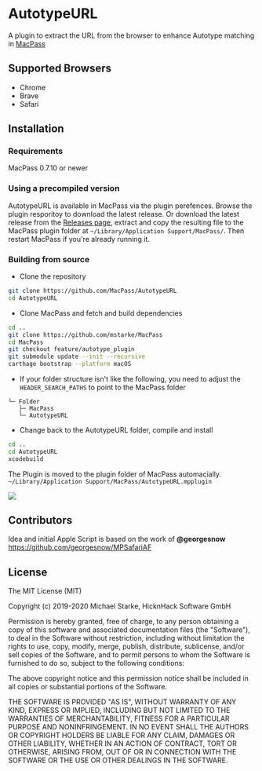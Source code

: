 # AutotypeURL

A plugin to extract the URL from the browser to enhance Autotype matching in [MacPass](https://github.com/mstarke/MacPass)

## Supported Browsers

* Chrome
* Brave
* Safari

## Installation

### Requirements

MacPass 0.7.10 or newer

### Using a precompiled version

AutotypeURL is available in MacPass via the plugin perefences. Browse the plugin resporitoy to download the latest release.
Or download the latest release from the [Releases page](https://github.com/MacPass/AutotypeURL/releases), extract and copy the resulting file to the MacPass plugin folder at `~/Library/Application Support/MacPass/`. Then restart MacPass if you're already running it.

### Building from source

* Clone the repository
```bash
git clone https://github.com/MacPass/AutotypeURL
cd AutotypeURL
```
* Clone MacPass and fetch and build dependencies
```bash
cd ..
git clone https://github.com/mstarke/MacPass
cd MacPass
git checkout feature/autotype_plugin
git submodule update --init --recursive
carthage bootstrap --platform macOS
```

* If your folder structure isn't like the following, you need to adjust the ````HEADER_SEARCH_PATHS```` to point to the MacPass folder
````
└─ Folder
   ├─ MacPass
   └─ AutotypeURL
````

* Change back to the AutotypeURL folder, compile and install
```bash
cd ..
cd AutotypeURL
xcodebuild
```

The Plugin is moved to the plugin folder of MacPass automacially.
````~/Library/Application Support/MacPass/AutotypeURL.mpplugin````

![](aturl-settings.png)

## Contributors

Idea and initial Apple Script is based on the work of **@georgesnow** https://github.com/georgesnow/MPSafariAF

## License

The MIT License (MIT)

Copyright (c) 2019-2020 Michael Starke, HicknHack Software GmbH

Permission is hereby granted, free of charge, to any person obtaining a copy
of this software and associated documentation files (the "Software"), to deal
in the Software without restriction, including without limitation the rights
to use, copy, modify, merge, publish, distribute, sublicense, and/or sell
copies of the Software, and to permit persons to whom the Software is
furnished to do so, subject to the following conditions:

The above copyright notice and this permission notice shall be included in all
copies or substantial portions of the Software.

THE SOFTWARE IS PROVIDED "AS IS", WITHOUT WARRANTY OF ANY KIND, EXPRESS OR
IMPLIED, INCLUDING BUT NOT LIMITED TO THE WARRANTIES OF MERCHANTABILITY,
FITNESS FOR A PARTICULAR PURPOSE AND NONINFRINGEMENT. IN NO EVENT SHALL THE
AUTHORS OR COPYRIGHT HOLDERS BE LIABLE FOR ANY CLAIM, DAMAGES OR OTHER
LIABILITY, WHETHER IN AN ACTION OF CONTRACT, TORT OR OTHERWISE, ARISING FROM,
OUT OF OR IN CONNECTION WITH THE SOFTWARE OR THE USE OR OTHER DEALINGS IN THE
SOFTWARE.
